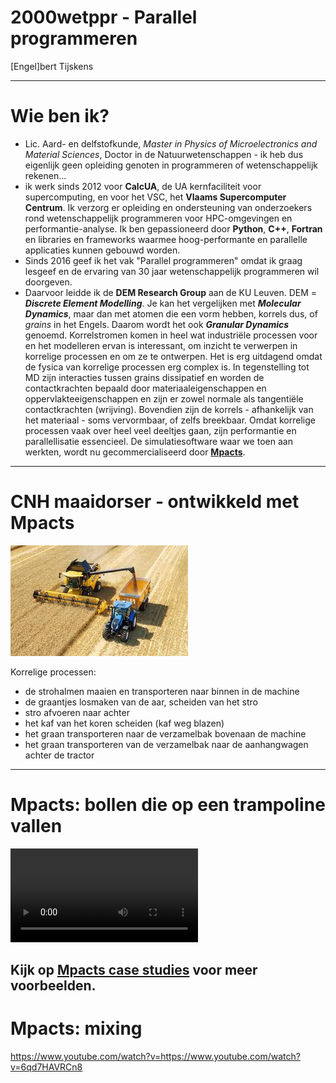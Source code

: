 
# 2000wetppr - Parallel programmeren

[Engel]bert Tijskens

---

# Wie ben ik?

- Lic. Aard- en delfstofkunde, *Master in Physics of Microelectronics 
  and Material Sciences*, Doctor in de Natuurwetenschappen - ik heb dus 
  eigenlijk geen opleiding genoten in programmeren of wetenschappelijk 
  rekenen...
- ik werk sinds 2012 voor **CalcUA**, de UA kernfaciliteit voor 
  supercomputing, en voor het VSC, het **Vlaams Supercomputer Centrum**.
  Ik verzorg er opleiding en ondersteuning van onderzoekers rond 
  wetenschappelijk programmeren voor HPC-omgevingen en performantie-analyse.
  Ik ben gepassioneerd door **Python**, **C++**, **Fortran** en libraries en frameworks 
  waarmee hoog-performante en parallelle applicaties kunnen gebouwd worden.
- Sinds 2016 geef ik het vak "Parallel programmeren" omdat ik graag lesgeef 
  en de ervaring van 30 jaar wetenschappelijk programmeren wil doorgeven.
- Daarvoor leidde ik de **DEM Research Group** aan de KU Leuven. DEM = 
  ***Discrete Element Modelling***. Je kan het vergelijken met 
  ***Molecular Dynamics***, maar dan met atomen die een vorm hebben, 
  korrels dus, of *grains* in het Engels. Daarom wordt het ook 
  ***Granular Dynamics*** genoemd. Korrelstromen komen in heel wat 
  industriële processen voor en het modelleren ervan is interessant, 
  om inzicht te verwerpen in korrelige processen en om ze te ontwerpen. 
  Het is erg uitdagend omdat de fysica van korrelige processen erg complex is. 
  In tegenstelling tot MD zijn interacties tussen grains dissipatief en worden de 
  contactkrachten bepaald door materiaaleigenschappen en 
  oppervlakteeigenschappen en zijn er zowel normale als tangentiële
  contactkrachten (wrijving). Bovendien zijn de korrels - afhankelijk van het
  materiaal - soms vervormbaar, of zelfs breekbaar. Omdat korrelige processen 
  vaak over heel veel deeltjes gaan, zijn performantie en parallellisatie 
  essencieel. De simulatiesoftware waar we toen aan
  werkten, wordt nu gecommercialiseerd door **[Mpacts](https://mpacts.com)**. 

---

# CNH maaidorser - ontwikkeld met Mpacts

![CNH maaidorser](public/cnh-combine-harvester.jpeg)

Korrelige processen:
- de strohalmen maaien en transporteren naar binnen in de machine
- de graantjes losmaken van de aar, scheiden van het stro
- stro afvoeren naar achter
- het kaf van het koren scheiden (kaf weg blazen)
- het graan transporteren naar de verzamelbak bovenaan de machine
- het graan transporteren van de verzamelbak naar de aanhangwagen achter de tractor

---

# Mpacts: bollen die op een trampoline vallen

<video controls>
  <source src="public/spheres2000_sheet4.mp4" type="video/mp4">
</video>

Kijk op [Mpacts case studies](https://mpacts.com/case-studies.html) voor meer voorbeelden. 
---

# Mpacts: mixing

https://www.youtube.com/watch?v=https://www.youtube.com/watch?v=6qd7HAVRCn8

